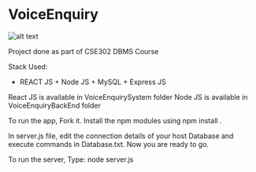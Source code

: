 # VoiceEnquiry
![alt text](https://robohash.org/1?200x200)

Project done as part of CSE302 DBMS Course

Stack Used:
* REACT JS + Node JS + MySQL + Express JS

React JS is available in VoiceEnquirySystem folder
Node JS is available in VoiceEnquiryBackEnd folder

To run the app,
 Fork it. Install the npm modules using npm install . 
 
 
In server.js file, edit the connection details of your host Database and execute commands in Database.txt. Now you are ready to go.

To run the server, 
 Type: node server.js

